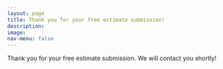 ```yaml
---
layout: page
title: Thank you for your free estimate submission!
description: 
image: 
nav-menu: false
---
```


Thank you for your free estimate submission. We will contact you shortly!

